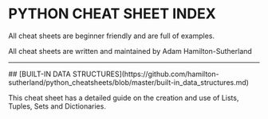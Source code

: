 # PYTHON CHEAT SHEET INDEX

All cheat sheets are beginner friendly and are full of examples.

All cheat sheets are written and maintained by Adam Hamilton-Sutherland

<hr>
## [BUILT-IN DATA STRUCTURES](https://github.com/hamilton-sutherland/python_cheatsheets/blob/master/built-in_data_structures.md)

This cheat sheet has a detailed guide on the creation and use of Lists, Tuples, Sets and Dictionaries.
